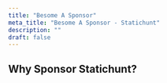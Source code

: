 ```yaml
---
title: "Besome A Sponsor"
meta_title: "Besome A Sponsor - Statichunt"
description: ""
draft: false
---
```


## Why Sponsor Statichunt?
